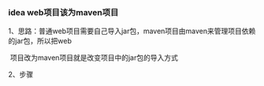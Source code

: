 ### idea web项目该为maven项目

1、思路：普通web项目需要自己导入jar包，maven项目由maven来管理项目依赖的jar包，所以把web

​		项目改为maven项目就是改变项目中的jar包的导入方式

2、步骤